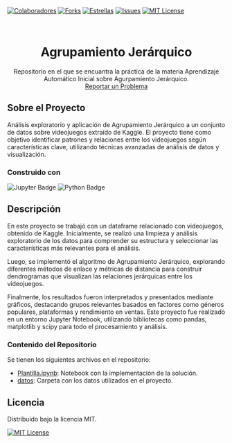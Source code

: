 <!-- Encabezado -->
[![Colaboradores][contributors-shield]][contributors-url]
[![Forks][forks-shield]][forks-url]
[![Estrellas][stars-shield]][stars-url]
[![Issues][issues-shield]][issues-url]
[![MIT License][license-shield]][license-url]

<!-- Título -->
<br />
<div align="center">

<h1 align="center">Agrupamiento Jerárquico</h1>
  <p align="center">
    Repositorio en el que se encuantra la práctica de la materia Aprendizaje Automático Inicial sobre Agurpamiento Jerárquico.
    <br />
    <a href="https://github.com/aristring/Agrupamiento-Jer-rquico/issues">Reportar un Problema</a>
  </p>
</div>


<!-- Cuerpo -->
## Sobre el Proyecto

Análisis exploratorio y aplicación de Agrupamiento Jerárquico a un conjunto de datos sobre videojuegos extraído de Kaggle. El proyecto tiene como objetivo identificar patrones y relaciones entre los videojuegos según características clave, utilizando técnicas avanzadas de análisis de datos y visualización.


### Construido con

![Jupyter Badge](https://img.shields.io/badge/Jupyter-F37626?logo=jupyter&logoColor=fff&style=for-the-badge) 
![Python Badge](https://img.shields.io/badge/Python-3776AB?logo=python&logoColor=fff&style=for-the-badge) 


## Descripción

En este proyecto se trabajó con un dataframe relacionado con videojuegos, obtenido de Kaggle. Inicialmente, se realizó una limpieza y análisis exploratorio de los datos para comprender su estructura y seleccionar las características más relevantes para el análisis.

Luego, se implementó el algoritmo de Agrupamiento Jerárquico, explorando diferentes métodos de enlace y métricas de distancia para construir dendrogramas que visualizan las relaciones jerárquicas entre los videojuegos.

Finalmente, los resultados fueron interpretados y presentados mediante gráficos, destacando grupos relevantes basados en factores como géneros populares, plataformas y rendimiento en ventas. Este proyecto fue realizado en un entorno Jupyter Notebook, utilizando bibliotecas como pandas, matplotlib y scipy para todo el procesamiento y análisis.

### Contenido del Repositorio

Se tienen los siguientes archivos en el repositorio:

- [Plantilla.ipynb](/Plantilla.ipynb): Notebook con la implementación de la solución.
- [datos](/datos): Carpeta con los datos utilizados en el proyecto.
 

## Licencia

Distribuido bajo la licencia MIT. 

[![MIT License][license-shield]][license-url]




<!-- MARKDOWN LINKS & IMAGES -->
[contributors-shield]: https://img.shields.io/github/contributors/aristring/Agrupamiento-Jer-rquico.svg?style=for-the-badge
[contributors-url]: https://github.com/aristring/Agrupamiento-Jer-rquico/graphs/contributors
[forks-shield]: https://img.shields.io/github/forks/aristring/Agrupamiento-Jer-rquico.svg?style=for-the-badge
[forks-url]: https://github.com/aristring/Agrupamiento-Jer-rquico/forks
[stars-shield]: https://img.shields.io/github/stars/aristring/Agrupamiento-Jer-rquico?style=for-the-badge
[stars-url]: https://github.com/aristring/Agrupamiento-Jer-rquico/stargazers
[issues-shield]: https://img.shields.io/github/issues/aristring/Agrupamiento-Jer-rquico.svg?style=for-the-badge
[issues-url]: https://github.com/aristring/Agrupamiento-Jer-rquico/issues
[license-shield]: https://img.shields.io/github/license/aristring/Agrupamiento-Jer-rquico.svg?style=for-the-badge
[license-url]: https://es.wikipedia.org/wiki/Licencia_MIT
